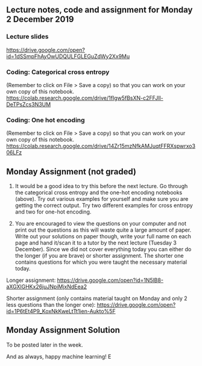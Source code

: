 ## Lecture notes, code and assignment for Monday 2 December 2019

### Lecture slides
https://drive.google.com/open?id=1dSSmpFhAyOwUDQULFGLEGuZdWy2Xx9Mu

### Coding: Categorical cross entropy
(Remember to click on File > Save a copy) so that you can work on your own copy of this notebook.
https://colab.research.google.com/drive/1fIgw5fBsXN-c2FFJIl-DeTPsZcs3N3UM

### Coding: One hot encoding
(Remember to click on File > Save a copy) so that you can work on your own copy of this notebook.
https://colab.research.google.com/drive/14Zr15mzNfkAMJuqtFFRXspwrxo306LFz

## Monday Assignment (not graded)

1) It would be a good idea to try this before the next lecture. Go through the categorical cross entropy and the one-hot encoding notebooks (above). Try out various examples for yourself and make sure you are getting the correct output. Try two different examples for cross entropy and two for one-hot encoding.

2) You are encouraged to view the questions on your computer and not print out the questions as this will waste quite a large amount of paper. Write out your solutions on paper though, write your full name on each page and hand it/scan it to a tutor by the next lecture (Tuesday 3 December). Since we did not cover everything today you can either do the longer (if you are brave) or shorter assignment. The shorter one contains questions for which you were taught the necessary material today.

Longer assignment: https://drive.google.com/open?id=1N5lB8-aXGXlGHKx26juJNpiMjxNdEea2

Shorter assignment (only contains material taught on Monday and only 2 less questions than the longer one): https://drive.google.com/open?id=1P6tEt4P9_KoxNkKweLtTt1ien-Aukto%5F

## Monday Assignment Solution
To be posted later in the week.

And as always, happy machine learning!
E
